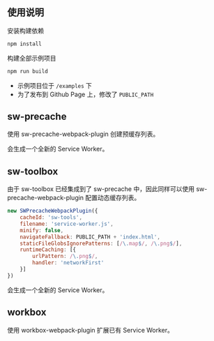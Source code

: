 ## 使用说明

安装构建依赖
```bash
npm install
```

构建全部示例项目
```bash
npm run build
```

* 示例项目位于 `/examples` 下
* 为了发布到 Github Page 上，修改了 `PUBLIC_PATH`

## sw-precache

使用 sw-precache-webpack-plugin 创建预缓存列表。

会生成一个全新的 Service Worker。

## sw-toolbox

由于 sw-toolbox 已经集成到了 sw-precache 中，因此同样可以使用 sw-precache-webpack-plugin 配置动态缓存列表。

```javascript
new SWPrecacheWebpackPlugin({
    cacheId: 'sw-tools',
    filename: 'service-worker.js',
    minify: false,
    navigateFallback: PUBLIC_PATH + 'index.html',
    staticFileGlobsIgnorePatterns: [/\.map$/, /\.png$/],
    runtimeCaching: [{
        urlPattern: /\.png$/,
        handler: 'networkFirst'
    }]
})
```

会生成一个全新的 Service Worker。

## workbox

使用 workbox-webpack-plugin 扩展已有 Service Worker。